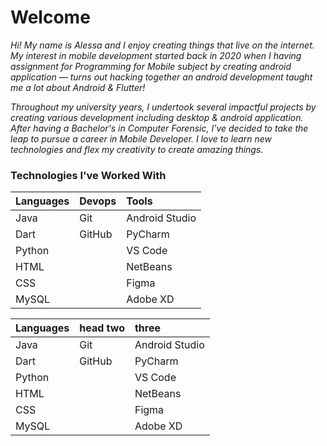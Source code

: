 # Welcome

*Hi! My name is Alessa and I enjoy creating things that live on the internet. My interest in mobile development started back in 2020 when I having assignment for Programming for Mobile subject by creating android application — turns out hacking together an android development taught me a lot about Android & Flutter!*

*Throughout my university years, I undertook several impactful projects by creating various development including desktop & android application. After having a Bachelor's in Computer Forensic, I've decided to take the leap to pursue a career in Mobile Developer. I love to learn new technologies and flex my creativity to create amazing things.*

### Technologies I've Worked With
| Languages | Devops | Tools |
|:------ |:------ |:------ |
| Java | Git    | Android Studio |
| Dart | GitHub | PyCharm |
| Python | &nbsp; | VS Code |
| HTML | &nbsp; | NetBeans |
| CSS | &nbsp; | Figma |
| MySQL | &nbsp; | Adobe XD |

| Languages     | head two      | three          |
|:------------- |:------------- |:-------------  |
| Java          | Git           | Android Studio |
| Dart          | GitHub        | PyCharm        |
| Python        | &nbsp;        | VS Code        |
| HTML          | &nbsp;        | NetBeans       |
| CSS           | &nbsp;        | Figma          |
| MySQL         | &nbsp;        | Adobe XD       |

